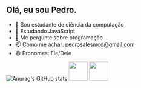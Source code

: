 ## Olá, eu sou Pedro.

- 🔭 Sou estudante de ciência da computação
- 🌱 Estudando JavaScript
- 💬 Me pergunte sobre programação
- 📫 Como me achar: pedrosalesmcd@gmail.com
- 😄 Pronomes: Ele/Dele 

![Anurag's GitHub stats](https://github-readme-stats.vercel.app/api?username=anuraghazra&show_icons=true&theme=transparent)
 <img src="https://cdn.jsdelivr.net/gh/devicons/devicon@latest/icons/javascript/javascript-original.svg" width="50" height="50"/><brt>
 <img src="https://cdn.jsdelivr.net/gh/devicons/devicon@latest/icons/cplusplus/cplusplus-original.svg" width="50" height="50"/><brt>
                    


##

